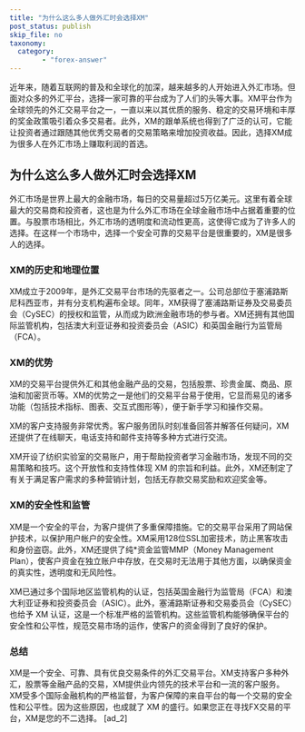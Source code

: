 ```yaml
---
title: "为什么这么多人做外汇时会选择XM"
post_status: publish
skip_file: no
taxonomy:
  category:
        - "forex-answer"
---
```


近年来，随着互联网的普及和全球化的加深，越来越多的人开始进入外汇市场。但面对众多的外汇平台，选择一家可靠的平台成为了人们的头等大事。XM平台作为全球领先的外汇交易平台之一，一直以来以其优质的服务、稳定的交易环境和丰厚的奖金政策吸引着众多交易者。此外，XM的跟单系统也得到了广泛的认可，它能让投资者通过跟随其他优秀交易者的交易策略来增加投资收益。因此，选择XM成为很多人在外汇市场上赚取利润的首选。

## 为什么这么多人做外汇时会选择XM

外汇市场是世界上最大的金融市场，每日的交易量超过5万亿美元。这里有着全球最大的交易商和投资者，这也是为什么外汇市场在全球金融市场中占据着重要的位置。与股票市场相比，外汇市场的透明度和流动性更高，这使得它成为了许多人的选择。在这样一个市场中，选择一个安全可靠的交易平台是很重要的，XM是很多人的选择。

### XM的历史和地理位置

XM成立于2009年，是外汇交易平台市场的先驱者之一。公司总部位于塞浦路斯尼科西亚市，并有分支机构遍布全球。同年，XM获得了塞浦路斯证券及交易委员会（CySEC）的授权和监管，从而成为欧洲金融市场的参与者。XM还拥有其他国际监管机构，包括澳大利亚证券和投资委员会（ASIC）和英国金融行为监管局（FCA）。

### XM的优势

XM的交易平台提供外汇和其他金融产品的交易，包括股票、珍贵金属、商品、原油和加密货币等。XM的优势之一是他们的交易平台易于使用，它显而易见的诸多功能（包括技术指标、图表、交互式图形等），便于新手学习和操作交易。

XM的客户支持服务非常优秀。客户服务团队时刻准备回答并解答任何疑问，XM还提供了在线聊天，电话支持和邮件支持等多种方式进行交流。

XM开设了纺织实验室的交易账户，用于帮助投资者学习金融市场，发现不同的交易策略和技巧。这个开放性和支持性体现 XM 的宗旨和利益。此外，XM还制定了有关于满足客户需求的多种营销计划，包括无存款交易奖励和欢迎奖金等。

### XM的安全性和监管

XM是一个安全的平台，为客户提供了多重保障措施。它的交易平台采用了网站保护技术，以保护用户帐户的安全性。XM采用128位SSL加密技术，防止黑客攻击和身份盗窃。此外，XM还提供了纯\*资金监管MMP（Money Management Plan），使客户资金在独立账户中存放，在交易时无法用于其他方面，以确保资金的真实性，透明度和无风险性。

XM已通过多个国际地区监管机构的认证，包括英国金融行为监管局（FCA）和澳大利亚证券和投资委员会（ASIC）。此外，塞浦路斯证券和交易委员会（CySEC）也给予 XM 认证，这是一个标准严格的监管机构。这些监管机构能够确保平台的安全性和公平性，规范交易市场的运作，使客户的资金得到了良好的保护。

### 总结

XM是一个安全、可靠、具有优良交易条件的外汇交易平台。XM支持客户多种外汇，股票等金融产品的交易，XM提供业内领先的技术平台和一流的客户服务。XM受多个国际金融机构的严格监督，为客户保障的来自平台的每一个交易的安全性和公平性。因为这些原因，也成就了 XM 的盛行。如果您正在寻找FX交易的平台，XM是您的不二选择。 \[ad\_2\]
